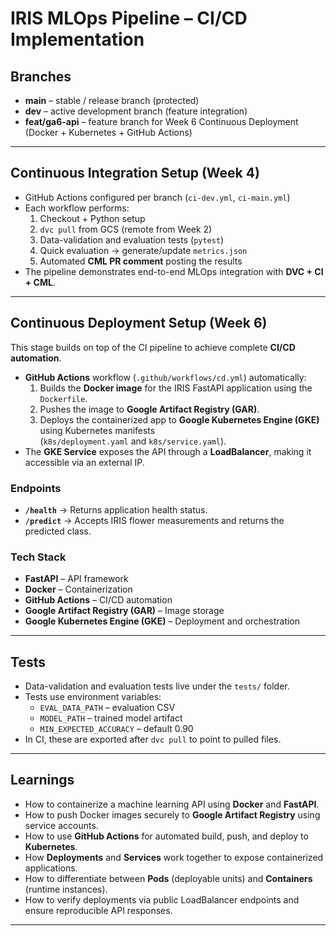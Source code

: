 # IRIS MLOps Pipeline – CI/CD Implementation

## Branches
- **main** – stable / release branch (protected)
- **dev** – active development branch (feature integration)
- **feat/ga6-api** – feature branch for Week 6 Continuous Deployment (Docker + Kubernetes + GitHub Actions)

---

## Continuous Integration Setup (Week 4)
- GitHub Actions configured per branch (`ci-dev.yml`, `ci-main.yml`)
- Each workflow performs:
  1. Checkout + Python setup  
  2. `dvc pull` from GCS (remote from Week 2)  
  3. Data-validation and evaluation tests (`pytest`)  
  4. Quick evaluation → generate/update `metrics.json`  
  5. Automated **CML PR comment** posting the results  
- The pipeline demonstrates end-to-end MLOps integration with **DVC + CI + CML**.

---

## Continuous Deployment Setup (Week 6)
This stage builds on top of the CI pipeline to achieve complete **CI/CD automation**.

- **GitHub Actions** workflow (`.github/workflows/cd.yml`) automatically:
  1. Builds the **Docker image** for the IRIS FastAPI application using the `Dockerfile`.  
  2. Pushes the image to **Google Artifact Registry (GAR)**.  
  3. Deploys the containerized app to **Google Kubernetes Engine (GKE)** using Kubernetes manifests  
     (`k8s/deployment.yaml` and `k8s/service.yaml`).  
- The **GKE Service** exposes the API through a **LoadBalancer**, making it accessible via an external IP.  

### Endpoints
- **`/health`** → Returns application health status.  
- **`/predict`** → Accepts IRIS flower measurements and returns the predicted class.  

### Tech Stack
- **FastAPI** – API framework  
- **Docker** – Containerization  
- **GitHub Actions** – CI/CD automation  
- **Google Artifact Registry (GAR)** – Image storage  
- **Google Kubernetes Engine (GKE)** – Deployment and orchestration  

---

## Tests
- Data-validation and evaluation tests live under the `tests/` folder.
- Tests use environment variables:
  - `EVAL_DATA_PATH` – evaluation CSV  
  - `MODEL_PATH` – trained model artifact  
  - `MIN_EXPECTED_ACCURACY` – default 0.90  
- In CI, these are exported after `dvc pull` to point to pulled files.

---

## Learnings
- How to containerize a machine learning API using **Docker** and **FastAPI**.  
- How to push Docker images securely to **Google Artifact Registry** using service accounts.  
- How to use **GitHub Actions** for automated build, push, and deploy to **Kubernetes**.  
- How **Deployments** and **Services** work together to expose containerized applications.  
- How to differentiate between **Pods** (deployable units) and **Containers** (runtime instances).  
- How to verify deployments via public LoadBalancer endpoints and ensure reproducible API responses.

---
